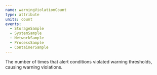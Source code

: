 ```yaml
---
name: warningViolationCount
type: attribute
units: count
events:
  - StorageSample
  - SystemSample
  - NetworkSample
  - ProcessSample
  - ContainerSample
---
```


The number of times that alert conditions violated warning thresholds, causing warning violations.
